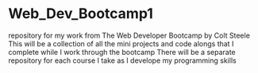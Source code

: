 # Web_Dev_Bootcamp1
repository for my work from The Web Developer Bootcamp by Colt Steele
This will be a collection of all the mini projects and code alongs
that I complete while I work through the bootcamp
There will be a separate repository for each course I take as I 
develope my programming skills
